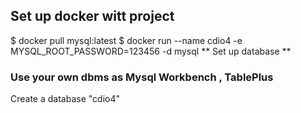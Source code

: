 ## Set up docker witt project
$ docker pull mysql:latest
$ docker run --name cdio4 -e MYSQL_ROOT_PASSWORD=123456 -d mysql 
** Set up database **
### Use your own dbms as Mysql Workbench , TablePlus
Create a database "cdio4" 
